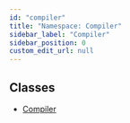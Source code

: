 ```yaml
---
id: "compiler"
title: "Namespace: Compiler"
sidebar_label: "Compiler"
sidebar_position: 0
custom_edit_url: null
---
```


## Classes

- [Compiler](../classes/compiler.compiler-1.md)
